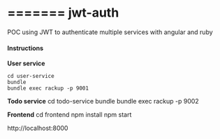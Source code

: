 =======
jwt-auth
========

POC using JWT to authenticate multiple services with angular and ruby

#### Instructions
	
**User service**
	
	cd user-service
    bundle
    bundle exec rackup -p 9001
	
	
**Todo service**
  cd todo-service
    bundle
    bundle exec rackup -p 9002


**Frontend**
  cd frontend
    npm install
    npm start

http://localhost:8000
